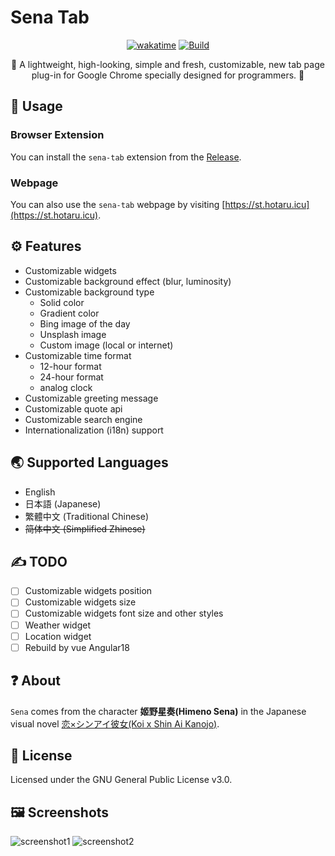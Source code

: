 # Sena Tab

<!-- markdownlint-disable -->

<div align="center">

[![wakatime](https://wakatime.com/badge/user/018dc603-712a-4205-a226-d4c9ccd0d02b/project/36a5afde-cf6a-4dc5-be29-2774a98fd427.svg)](https://wakatime.com/badge/user/018dc603-712a-4205-a226-d4c9ccd0d02b/project/36a5afde-cf6a-4dc5-be29-2774a98fd427)
[![Build](https://github.com/BIYUEHU/sena-tab/actions/workflows/build.yml/badge.svg)](https://github.com/BIYUEHU/sena-tab/actions/workflows/build.yml)

🧊 A lightweight, high-looking, simple and fresh, customizable, new tab page plug-in for Google Chrome specially designed
for programmers. 🧊

</div>

<!-- markdownlint-enable -->

## 🔦 Usage

### Browser Extension

You can install the `sena-tab` extension from the [Release](https://github.com/BIYUEHU/sena-tab/releases).

### Webpage

You can also use the `sena-tab` webpage by visiting [https://st.hotaru.icu](https://st.hotaru.icu).

## ⚙️ Features

- Customizable widgets
- Customizable background effect (blur, luminosity)
- Customizable background type
  - Solid color
  - Gradient color
  - Bing image of the day
  - Unsplash image
  - Custom image (local or internet)
- Customizable time format
  - 12-hour format
  - 24-hour format
  - analog clock
- Customizable greeting message
- Customizable quote api
- Customizable search engine
- Internationalization (i18n) support

## 🌏 Supported Languages

- English
- 日本語 (Japanese)
- 繁體中文 (Traditional Chinese)
- ~~简体中文 (Simplified Zhinese)~~

## ✍ TODO

- [ ] Customizable widgets position
- [ ] Customizable widgets size
- [ ] Customizable widgets font size and other styles
- [ ] Weather widget
- [ ] Location widget
- [ ] Rebuild by vue Angular18

## ❓ About

`Sena` comes from the character **姬野星奏(Himeno Sena)** in the Japanese visual novel
[恋×シンアイ彼女(Koi x Shin Ai Kanojo)](https://vndb.org/v17516).

## 📕 License

Licensed under the GNU General Public License v3.0.

## 🖼️ Screenshots

![screenshot1](https://files.superbed.cn/proxy/7468686c6f2633337a7570796f326f696c796e7e7978327f72336f68736e793375717d7b796f33292e337979332a2a792b797e2e7e78257f2f2c2b7e2b79252d7f292e7979326c727b.png)
![screenshot2](https://files.superbed.cn/proxy/7468686c6f2633337a7570796f326f696c796e7e7978327f72336f68736e793375717d7b796f33292e337d7a332a2a792b797e2e7e78257f2f2c2b7e2b79252d7f292e7d7a326c727b.png)
